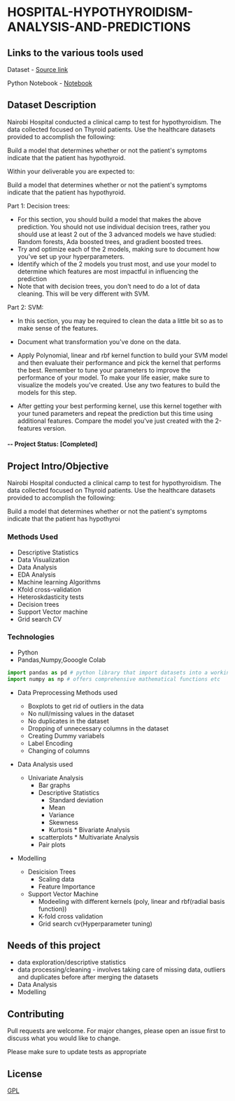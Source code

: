 # HOSPITAL-HYPOTHYROIDISM-ANALYSIS-AND-PREDICTIONS

## Links to the various tools used 

Dataset - [Source link](http://bit.ly/hypothyroid_data)

Python Notebook - [Notebook]()



## Dataset Description

Nairobi Hospital conducted a clinical camp to test for hypothyroidism. The data collected focused on Thyroid patients. Use the healthcare datasets provided to accomplish the following:  

Build a model that determines whether or not the patient's symptoms indicate that the patient has hypothyroid.

Within your deliverable you are expected to:

Build a model that determines whether or not the patient's symptoms indicate that the patient has hypothyroid.

Part 1: Decision trees:
- For this section, you should build a model that makes the above prediction. You should not use individual decision trees, rather you should use at least 2 out of the 3 advanced models we have studied: Random forests, Ada boosted trees, and gradient boosted trees.
- Try and optimize each of the 2 models, making sure to document how you've set up your hyperparameters.
- Identify which of the 2 models you trust most, and use your model to determine which features are most impactful in influencing the prediction
- Note that with decision trees, you don't need to do a lot of data cleaning. This will be very different with SVM.

Part 2: SVM:

- In this section, you may be required to clean the data a little bit so as to make sense of the features.

- Document what transformation you've done on the data.

- Apply Polynomial, linear and rbf kernel function to build your SVM model and then evaluate their performance and pick the kernel that performs the best. Remember to tune your parameters to improve the performance of your model. To make your life easier, make sure to visualize the models you've created. Use any two features to build the models for this step.

- After getting your best performing kernel, use this kernel together with your tuned parameters and repeat the prediction but this time using additional features. Compare the model you've just created with the 2-features version. 

#### -- Project Status: [Completed]

## Project Intro/Objective
Nairobi Hospital conducted a clinical camp to test for hypothyroidism. The data collected focused on Thyroid patients. Use the healthcare datasets provided to accomplish the following:  

Build a model that determines whether or not the patient's symptoms indicate that the patient has hypothyroi


### Methods Used
* Descriptive Statistics
* Data Visualization
* Data Analysis
* EDA Analysis
* Machine learning Algorithms
* Kfold cross-validation
* Heteroskdasticity tests
* Decision trees
* Support Vector machine
* Grid search CV
   
### Technologies
* Python
* Pandas,Numpy,Gooogle Colab


```python
import pandas as pd # python library that import datasets into a working env and does so much more such as helping in cleaning datasets etc
import numpy as np # offers comprehensive mathematical functions etc
```

 * Data Preprocessing Methods used
    *  Boxplots to get rid of outliers in the data
    *  No null/missing values in the dataset 
    *  No duplicates in the dataset
    *  Dropping of unnecessary columns in the dataset
    *  Creating Dummy variabels
    *  Label  Encoding 
    *  Changing of columns 
    
 * Data Analysis used
      * Univariate Analysis 
          * Bar graphs
          * Descriptive Statistics
              * Standard deviation
              * Mean
              * Variance
              * Skewness
              * Kurtosis
       * Bivariate Analysis
           * scatterplots
       * Multivariate Analysis 
           * Pair plots
  * Modelling
       * Desicision Trees
            * Scaling data
            * Feature Importance
       * Support Vector Machine
            * Modeeling with different kernels (poly, linear and rbf(radial basis function))
            * K-fold cross validation
            * Grid search cv(Hyperparameter tuning)  
   
## Needs of this project
- data exploration/descriptive statistics
- data processing/cleaning - involves taking care of missing data, outliers and duplicates before after merging the datasets
- Data Analysis 
- Modelling


## Contributing
Pull requests are welcome. For major changes, please open an issue first to discuss what you would like to change.

Please make sure to update tests as appropriate

## License
[GPL](https://www.gnu.org/licenses/gpl-3.0.en.html)
